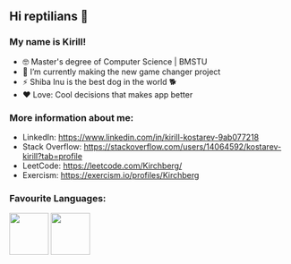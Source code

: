 ## Hi reptilians 🐍
### My name is Kirill!

- 🤓 Master's degree of Computer Science | BMSTU
- 🌱 I’m currently making the new game changer project
- ⚡ Shiba Inu is the best dog in the world 🐕
- ❤️ Love: Cool decisions that makes app better

### More information about me:
* LinkedIn: https://www.linkedin.com/in/kirill-kostarev-9ab077218
* Stack Overflow: https://stackoverflow.com/users/14064592/kostarev-kirill?tab=profile
* LeetCode: https://leetcode.com/Kirchberg/
* Exercism: https://exercism.io/profiles/Kirchberg

### Favourite Languages: ###
<div>
  <p>
    <img align="center" src="https://dg8krxphbh767.cloudfront.net/tracks/swift.svg" width="70" height="75">
    <img align="center" src="https://dg8krxphbh767.cloudfront.net/tracks/ruby.svg" width="70" height="75">
  </p>
</div>
